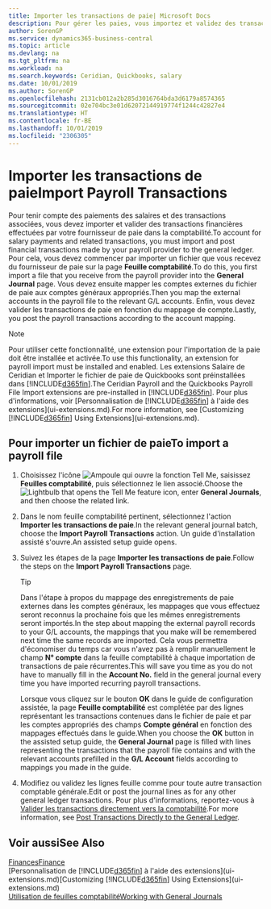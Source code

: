 ```yaml
---
title: Importer les transactions de paie| Microsoft Docs
description: Pour gérer les paies, vous importez et validez des transactions financières de votre fournisseur de paie dans la comptabilité, en utilisant une extension de paie telle que Ceridian ou Quickbooks.
author: SorenGP
ms.service: dynamics365-business-central
ms.topic: article
ms.devlang: na
ms.tgt_pltfrm: na
ms.workload: na
ms.search.keywords: Ceridian, Quickbooks, salary
ms.date: 10/01/2019
ms.author: SorenGP
ms.openlocfilehash: 2131cb012a2b285d3016764bda3d6179a8574365
ms.sourcegitcommit: 02e704bc3e01d62072144919774f1244c42827e4
ms.translationtype: HT
ms.contentlocale: fr-BE
ms.lasthandoff: 10/01/2019
ms.locfileid: "2306305"
---
```

# <a name="import-payroll-transactions"></a><span data-ttu-id="455bf-103">Importer les transactions de paie</span><span class="sxs-lookup"><span data-stu-id="455bf-103">Import Payroll Transactions</span></span>
<span data-ttu-id="455bf-104">Pour tenir compte des paiements des salaires et des transactions associées, vous devez importer et valider des transactions financières effectuées par votre fournisseur de paie dans la comptabilité.</span><span class="sxs-lookup"><span data-stu-id="455bf-104">To account for salary payments and related transactions, you must import and post financial transactions made by your payroll provider to the general ledger.</span></span> <span data-ttu-id="455bf-105">Pour cela, vous devez commencer par importer un fichier que vous recevez du fournisseur de paie sur la page **Feuille comptabilité**.</span><span class="sxs-lookup"><span data-stu-id="455bf-105">To do this, you first import a file that you receive from the payroll provider into the **General Journal** page.</span></span> <span data-ttu-id="455bf-106">Vous devez ensuite mapper les comptes externes du fichier de paie aux comptes généraux appropriés.</span><span class="sxs-lookup"><span data-stu-id="455bf-106">Then you map the external accounts in the payroll file to the relevant G/L accounts.</span></span> <span data-ttu-id="455bf-107">Enfin, vous devez valider les transactions de paie en fonction du mappage de compte.</span><span class="sxs-lookup"><span data-stu-id="455bf-107">Lastly, you post the payroll transactions according to the account mapping.</span></span>

> [!NOTE]  
>   <span data-ttu-id="455bf-108">Pour utiliser cette fonctionnalité, une extension pour l'importation de la paie doit être installée et activée.</span><span class="sxs-lookup"><span data-stu-id="455bf-108">To use this functionality, an extension for payroll import must be installed and enabled.</span></span> <span data-ttu-id="455bf-109">Les extensions Salaire de Ceridian et Importer le fichier de paie de Quickbooks sont préinstallées dans [!INCLUDE[d365fin](includes/d365fin_md.md)].</span><span class="sxs-lookup"><span data-stu-id="455bf-109">The Ceridian Payroll and the Quickbooks Payroll File Import extensions are pre-installed in [!INCLUDE[d365fin](includes/d365fin_md.md)].</span></span> <span data-ttu-id="455bf-110">Pour plus d'informations, voir [Personnalisation de [!INCLUDE[d365fin](includes/d365fin_md.md)] à l'aide des extensions](ui-extensions.md).</span><span class="sxs-lookup"><span data-stu-id="455bf-110">For more information, see [Customizing [!INCLUDE[d365fin](includes/d365fin_md.md)] Using Extensions](ui-extensions.md).</span></span>

## <a name="to-import-a-payroll-file"></a><span data-ttu-id="455bf-111">Pour importer un fichier de paie</span><span class="sxs-lookup"><span data-stu-id="455bf-111">To import a payroll file</span></span>
1. <span data-ttu-id="455bf-112">Choisissez l'icône ![Ampoule qui ouvre la fonction Tell Me](media/ui-search/search_small.png "Dites-moi ce que vous voulez faire"), saisissez **Feuilles comptabilité**, puis sélectionnez le lien associé.</span><span class="sxs-lookup"><span data-stu-id="455bf-112">Choose the ![Lightbulb that opens the Tell Me feature](media/ui-search/search_small.png "Tell me what you want to do") icon, enter **General Journals**, and then choose the related link.</span></span>
2. <span data-ttu-id="455bf-113">Dans le nom feuille comptabilité pertinent, sélectionnez l'action **Importer les transactions de paie**.</span><span class="sxs-lookup"><span data-stu-id="455bf-113">In the relevant general journal batch, choose the **Import Payroll Transactions** action.</span></span> <span data-ttu-id="455bf-114">Un guide d'installation assisté s'ouvre.</span><span class="sxs-lookup"><span data-stu-id="455bf-114">An assisted setup guide opens.</span></span>
3. <span data-ttu-id="455bf-115">Suivez les étapes de la page **Importer les transactions de paie**.</span><span class="sxs-lookup"><span data-stu-id="455bf-115">Follow the steps on the **Import Payroll Transactions** page.</span></span>

    > [!TIP]  
    >   <span data-ttu-id="455bf-116">Dans l'étape à propos du mappage des enregistrements de paie externes dans les comptes généraux, les mappages que vous effectuez seront reconnus la prochaine fois que les mêmes enregistrements seront importés.</span><span class="sxs-lookup"><span data-stu-id="455bf-116">In the step about mapping the external payroll records to your G/L accounts, the mappings that you make will be remembered next time the same records are imported.</span></span> <span data-ttu-id="455bf-117">Cela vous permettra d'économiser du temps car vous n'avez pas à remplir manuellement le champ **N° compte** dans la feuille comptabilité à chaque importation de transactions de paie récurrentes.</span><span class="sxs-lookup"><span data-stu-id="455bf-117">This will save you time as you do not have to manually fill in the **Account No.** field in the general journal every time you have imported recurring payroll transactions.</span></span>   

    <span data-ttu-id="455bf-118">Lorsque vous cliquez sur le bouton **OK** dans le guide de configuration assistée, la page **Feuille comptabilité** est complétée par des lignes représentant les transactions contenues dans le fichier de paie et par les comptes appropriés des champs **Compte général** en fonction des mappages effectués dans le guide.</span><span class="sxs-lookup"><span data-stu-id="455bf-118">When you choose the **OK** button in the assisted setup guide, the **General Journal** page is filled with lines representing the transactions that the payroll file contains and with the relevant accounts prefilled in the **G/L Account** fields according to mappings you made in the guide.</span></span>
4. <span data-ttu-id="455bf-119">Modifiez ou validez les lignes feuille comme pour toute autre transaction comptable générale.</span><span class="sxs-lookup"><span data-stu-id="455bf-119">Edit or post the journal lines as for any other general ledger transactions.</span></span> <span data-ttu-id="455bf-120">Pour plus d'informations, reportez-vous à [Valider les transactions directement vers la comptabilité](finance-how-post-transactions-directly.md).</span><span class="sxs-lookup"><span data-stu-id="455bf-120">For more information, see [Post Transactions Directly to the General Ledger](finance-how-post-transactions-directly.md).</span></span>   

## <a name="see-also"></a><span data-ttu-id="455bf-121">Voir aussi</span><span class="sxs-lookup"><span data-stu-id="455bf-121">See Also</span></span>
[<span data-ttu-id="455bf-122">Finances</span><span class="sxs-lookup"><span data-stu-id="455bf-122">Finance</span></span>](finance.md)  
<span data-ttu-id="455bf-123">[Personnalisation de [!INCLUDE[d365fin](includes/d365fin_md.md)] à l'aide des extensions](ui-extensions.md)</span><span class="sxs-lookup"><span data-stu-id="455bf-123">[Customizing [!INCLUDE[d365fin](includes/d365fin_md.md)] Using Extensions](ui-extensions.md)</span></span>  
[<span data-ttu-id="455bf-124">Utilisation de feuilles comptabilité</span><span class="sxs-lookup"><span data-stu-id="455bf-124">Working with General Journals</span></span>](ui-work-general-journals.md)  
